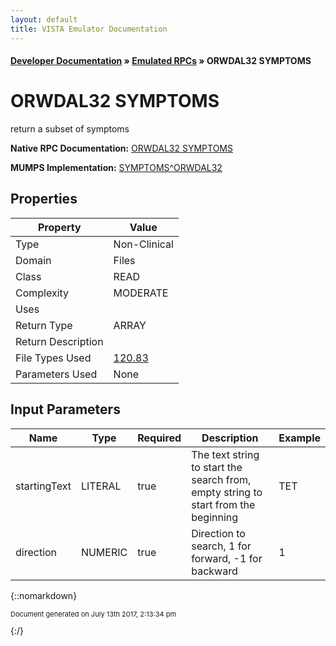 ```yaml
---
layout: default
title: VISTA Emulator Documentation
---
```


#### [Developer Documentation](../index) &#187; [Emulated RPCs](TableOfContents) &#187; ORWDAL32 SYMPTOMS<br/>
# ORWDAL32 SYMPTOMS

return a subset of symptoms

**Native RPC Documentation:** [ORWDAL32 SYMPTOMS](../VISTARPC/ORWDAL32_SYMPTOMS)

**MUMPS Implementation:** [SYMPTOMS^ORWDAL32](http://code.osehra.org/dox/Routine_ORWDAL32_source.html)

## Properties

Property | Value
--- | ---
Type | Non-Clinical
Domain | Files
Class | READ
Complexity | MODERATE
Uses | 
Return Type | ARRAY
Return Description | 
File Types Used | [120.83](../VDM/Sign_symptoms-120_83)
Parameters Used | None


## Input Parameters

Name | Type | Required | Description | Example
--- | --- | --- | --- | ---
startingText | LITERAL | true | The text string to start the search from, empty string to start from the beginning | TET
direction | NUMERIC | true | Direction to search, 1 for forward, -1 for backward | 1

{::nomarkdown} <br/><p style="font-size: 11px">Document generated on July 13th 2017, 2:13:34 pm</p>{:/}